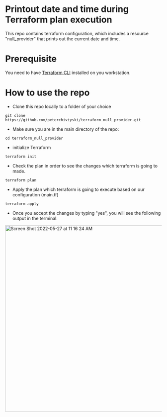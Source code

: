 # Printout date and time during Terraform plan execution 
This repo contains terraform configuration, which includes a resource "null_provider" that prints out the current date and time.

# Prerequisite
You need to have [Terraform CLI](https://learn.hashicorp.com/tutorials/terraform/install-cli) installed on you workstation. 

# How to use the repo 
* Clone this repo locally to a folder of your choice
```
git clone https://github.com/peterchiviyski/terraform_null_provider.git
```
* Make sure you are in the main directory of the repo:

```
cd terraform_null_provider
```
* initialize Terraform  
```
terraform init
```
* Check the plan in order to see the changes which terraform is going to made.
```
terraform plan
```
* Apply the plan which terraform is going to execute based on our configuration (main.tf)
```
terraform apply
```
* Once you accept the changes by typing "yes", you will see the following output in the terminal:
<img width="600" alt="Screen Shot 2022-05-27 at 11 16 24 AM" src="https://user-images.githubusercontent.com/52199951/170659963-6e7c1d4c-7fd5-456e-8a18-2964a08758eb.png">
